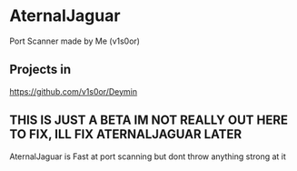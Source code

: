 # AternalJaguar
Port Scanner made by Me (v1s0or)

## Projects in
https://github.com/v1s0or/Deymin

## THIS IS JUST A BETA IM NOT REALLY OUT HERE TO FIX, ILL FIX ATERNALJAGUAR LATER
AternalJaguar is Fast at port scanning but dont throw anything strong at it
